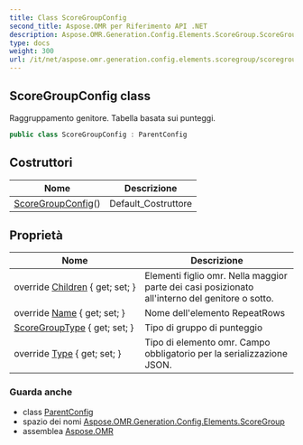 ```yaml
---
title: Class ScoreGroupConfig
second_title: Aspose.OMR per Riferimento API .NET
description: Aspose.OMR.Generation.Config.Elements.ScoreGroup.ScoreGroupConfig classe. Raggruppamento genitore. Tabella basata sui punteggi.
type: docs
weight: 300
url: /it/net/aspose.omr.generation.config.elements.scoregroup/scoregroupconfig/
---
```

## ScoreGroupConfig class

Raggruppamento genitore. Tabella basata sui punteggi.

```csharp
public class ScoreGroupConfig : ParentConfig
```

## Costruttori

| Nome | Descrizione |
| --- | --- |
| [ScoreGroupConfig](scoregroupconfig/)() | Default_Costruttore |

## Proprietà

| Nome | Descrizione |
| --- | --- |
| override [Children](../../aspose.omr.generation.config.elements.scoregroup/scoregroupconfig/children/) { get; set; } | Elementi figlio omr. Nella maggior parte dei casi posizionato all'interno del genitore o sotto. |
| override [Name](../../aspose.omr.generation.config.elements.scoregroup/scoregroupconfig/name/) { get; set; } | Nome dell'elemento RepeatRows |
| [ScoreGroupType](../../aspose.omr.generation.config.elements.scoregroup/scoregroupconfig/scoregrouptype/) { get; set; } | Tipo di gruppo di punteggio |
| override [Type](../../aspose.omr.generation.config.elements.scoregroup/scoregroupconfig/type/) { get; set; } | Tipo di elemento omr. Campo obbligatorio per la serializzazione JSON. |

### Guarda anche

* class [ParentConfig](../../aspose.omr.generation.config/parentconfig/)
* spazio dei nomi [Aspose.OMR.Generation.Config.Elements.ScoreGroup](../../aspose.omr.generation.config.elements.scoregroup/)
* assemblea [Aspose.OMR](../../)


